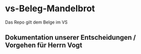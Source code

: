 # vs-Beleg-Mandelbrot
Das Repo gilt dem Belge im VS

## Dokumentation unserer Entscheidungen / Vorgehen für Herrn Vogt
